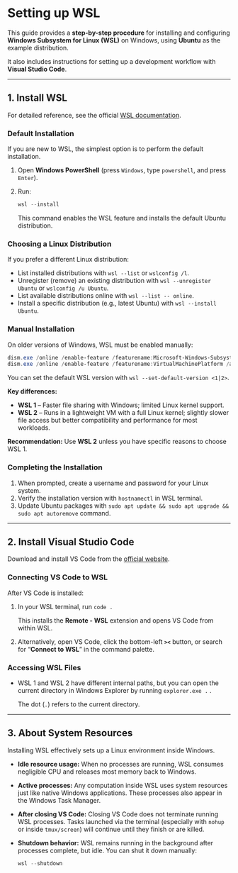 # Setting up WSL

This guide provides a **step-by-step procedure** for installing and configuring **Windows Subsystem for Linux (WSL)** on Windows, using **Ubuntu** as the example distribution.

It also includes instructions for setting up a development workflow with **Visual Studio Code**.

---

## 1. Install WSL

For detailed reference, see the official [WSL documentation](https://learn.microsoft.com/en-us/windows/wsl/).

### Default Installation

If you are new to WSL, the simplest option is to perform the default installation.

1. Open **Windows PowerShell** (press `Windows`, type `powershell`, and press `Enter`).
2. Run:

   ```powershell
   wsl --install
   ```

   This command enables the WSL feature and installs the default Ubuntu distribution.

### Choosing a Linux Distribution

If you prefer a different Linux distribution:

* List installed distributions with `wsl --list` or `wslconfig /l`.
* Unregister (remove) an existing distribution with `wsl --unregister Ubuntu` or `wslconfig /u Ubuntu`.
* List available distributions online with `wsl --list -- online`.
* Install a specific distribution (e.g., latest Ubuntu) with `wsl --install Ubuntu`.

### Manual Installation

On older versions of Windows, WSL must be enabled manually:

```powershell
dism.exe /online /enable-feature /featurename:Microsoft-Windows-Subsystem-Linux /all /norestart
dism.exe /online /enable-feature /featurename:VirtualMachinePlatform /all /norestart
```

You can set the default WSL version with `wsl --set-default-version <1|2>`.

**Key differences:**

* **WSL 1** – Faster file sharing with Windows; limited Linux kernel support.
* **WSL 2** – Runs in a lightweight VM with a full Linux kernel; slightly slower file access but better compatibility and performance for most workloads.

**Recommendation:** Use **WSL 2** unless you have specific reasons to choose WSL 1.

### Completing the Installation

1. When prompted, create a username and password for your Linux system.
2. Verify the installation version with `hostnamectl` in WSL terminal.
3. Update Ubuntu packages with `sudo apt update && sudo apt upgrade && sudo apt autoremove` command.

---

## 2. Install Visual Studio Code

Download and install VS Code from the [official website](https://code.visualstudio.com/).

### Connecting VS Code to WSL

After VS Code is installed:

1. In your WSL terminal, run `code .`

   This installs the **Remote - WSL** extension and opens VS Code from within WSL.

2. Alternatively, open VS Code, click the bottom-left **`><`** button, or search for “**Connect to WSL**” in the command palette.

### Accessing WSL Files

* WSL 1 and WSL 2 have different internal paths, but you can open the current directory in Windows Explorer by running `explorer.exe .` .

  The dot (`.`) refers to the current directory.

---

## 3. About System Resources

Installing WSL effectively sets up a Linux environment inside Windows.

* **Idle resource usage:** When no processes are running, WSL consumes negligible CPU and releases most memory back to Windows.
* **Active processes:** Any computation inside WSL uses system resources just like native Windows applications. These processes also appear in the Windows Task Manager.
* **After closing VS Code:** Closing VS Code does not terminate running WSL processes. Tasks launched via the terminal (especially with `nohup` or inside `tmux/screen`) will continue until they finish or are killed.
* **Shutdown behavior:** WSL remains running in the background after processes complete, but idle. You can shut it down manually:

  ```powershell
  wsl --shutdown
  ```

